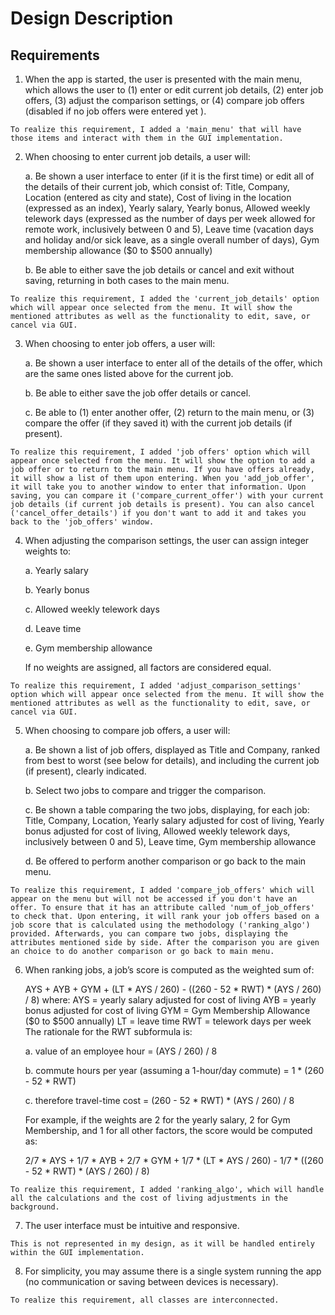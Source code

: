 # Design Description



## Requirements

1.	When the app is started, the user is presented with the main menu, which allows the user to (1) enter or edit current job details, (2) enter job offers, (3) adjust the comparison settings, or (4) compare job offers (disabled if no job offers were entered yet ).  
```
To realize this requirement, I added a 'main_menu' that will have those items and interact with them in the GUI implementation. 
```
2.	When choosing to enter current job details, a user will: <ul>
<ul>a.	Be shown a user interface to enter (if it is the first time) or edit all of the details of their current job, which consist of: Title, Company, Location (entered as city and state), Cost of living in the location (expressed as an index), Yearly salary, Yearly bonus, Allowed weekly telework days (expressed as the number of days per week allowed for remote work, inclusively between 0 and 5), Leave time (vacation days and holiday and/or sick leave, as a single overall number of days), Gym membership allowance ($0 to $500 annually)</ul>
<ul>b.	Be able to either save the job details or cancel and exit without saving, returning in both cases to the main menu.</ul></ul>

```
To realize this requirement, I added the 'current_job_details' option which will appear once selected from the menu. It will show the mentioned attributes as well as the functionality to edit, save, or cancel via GUI.
```

3.	When choosing to enter job offers, a user will: 
<ul>a.	Be shown a user interface to enter all of the details of the offer, which are the same ones listed above for the current job.</ul>
<ul>b.	Be able to either save the job offer details or cancel.</ul>
<ul>c.	Be able to (1) enter another offer, (2) return to the main menu, or (3) compare the offer (if they saved it) with the current job details (if present).</ul></ul>

```
To realize this requirement, I added 'job offers' option which will appear once selected from the menu. It will show the option to add a job offer or to return to the main menu. If you have offers already, it will show a list of them upon entering. When you 'add_job_offer', it will take you to another window to enter that information. Upon saving, you can compare it ('compare_current_offer') with your current job details (if current job details is present). You can also cancel ('cancel_offer_details') if you don't want to add it and takes you back to the 'job_offers' window.
```

4.	When adjusting the comparison settings, the user can assign integer weights to:
<ul>a.	Yearly salary</ul>
<ul>b.	Yearly bonus</ul>
<ul>c.	Allowed weekly telework days</ul>
<ul>d.	Leave time</ul>
<ul>e.	Gym membership allowance</ul>
<ul>If no weights are assigned, all factors are considered equal.</ul></ul>


```
To realize this requirement, I added 'adjust_comparison_settings' option which will appear once selected from the menu. It will show the mentioned attributes as well as the functionality to edit, save, or cancel via GUI.
```

5.	When choosing to compare job offers, a user will:
<ul>a.	Be shown a list of job offers, displayed as Title and Company, ranked from best to worst (see below for details), and including the current job (if present), clearly indicated.</ul>
<ul>b.	Select two jobs to compare and trigger the comparison.</ul>
<ul>c.	Be shown a table comparing the two jobs, displaying, for each job: Title, Company, Location, Yearly salary adjusted for cost of living, Yearly bonus adjusted for cost of living, Allowed weekly telework days, inclusively between 0 and 5), Leave time, Gym membership allowance</ul>
<ul>d.	Be offered to perform another comparison or go back to the main menu.</ul></ul>


```
To realize this requirement, I added 'compare_job_offers' which will appear on the menu but will not be accessed if you don't have an offer. To ensure that it has an attribute called 'num_of_job_offers' to check that. Upon entering, it will rank your job offers based on a job score that is calculated using the methodology ('ranking_algo') provided. Afterwards, you can compare two jobs, displaying the attributes mentioned side by side. After the comparison you are given an choice to do another comparison or go back to main menu. 
```

6.	When ranking jobs, a job’s score is computed as the weighted sum of:
<ul>AYS + AYB + GYM + (LT * AYS / 260) - ((260 - 52 * RWT) * (AYS / 260) / 8) where:
AYS = yearly salary adjusted for cost of living
AYB = yearly bonus adjusted for cost of living
GYM = Gym Membership Allowance ($0 to $500 annually)
LT = leave time
RWT = telework days per week
The rationale for the RWT subformula is:</ul>
<ul>a.	value of an employee hour = (AYS / 260) / 8</ul>
<ul>b.	commute hours per year (assuming a 1-hour/day commute) =
1 * (260 - 52 * RWT)</ul>
<ul>c.	therefore travel-time cost = (260 - 52 * RWT) * (AYS / 260) / 8

For example, if the weights are 2 for the yearly salary, 2 for Gym Membership, and 1 for all other factors, the score would be computed as:

2/7 * AYS + 1/7 * AYB + 2/7 * GYM + 1/7 * (LT * AYS / 260) - 1/7 * ((260 - 52 * RWT) * (AYS / 260) / 8)</ul></ul>
```
To realize this requirement, I added 'ranking_algo', which will handle all the calculations and the cost of living adjustments in the background. 
```
7.	The user interface must be intuitive and responsive.
```
This is not represented in my design, as it will be handled entirely within the GUI implementation.
```
8.	For simplicity, you may assume there is a single system running the app (no communication or saving between devices is necessary). 
```
To realize this requirement, all classes are interconnected. 
```
